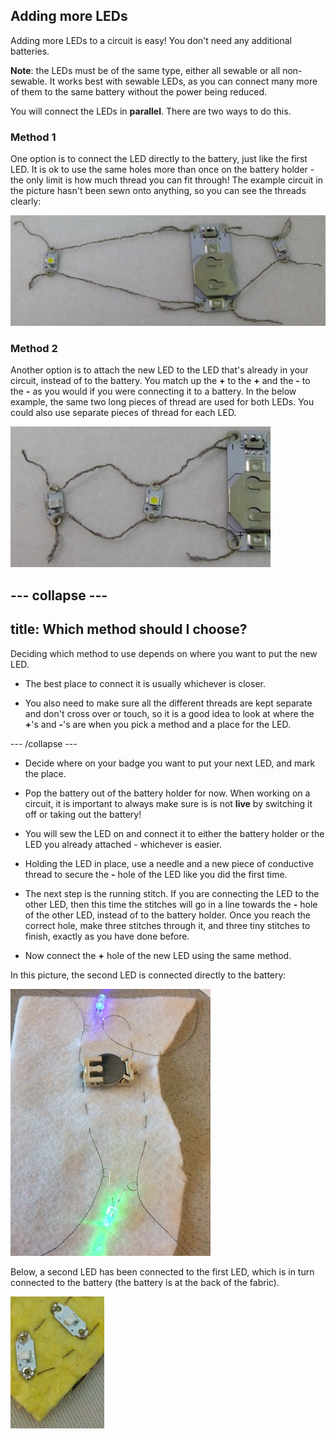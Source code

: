 ## Adding more LEDs

Adding more LEDs to a circuit is easy! You don't need any additional batteries. 
 
**Note**: the LEDs must be of the same type, either all sewable or all non-sewable. It works best with sewable LEDs, as you can connect many more of them to the same battery without the power being reduced.
 
You will connect the LEDs in **parallel**. There are two ways to do this.

### Method 1

One option is to connect the LED directly to the battery, just like the first LED. It is ok to use the same holes more than once on the battery holder - the only limit is how much thread you can fit through! The example circuit in the picture hasn't been sewn onto anything, so you can see the threads clearly:

![](images/more_leds_separate.png)

### Method 2

Another option is to attach the new LED to the LED that's already in your circuit, instead of to the battery. You match up the **+** to the **+** and the **-** to the **-** as you would if you were connecting it to a battery. In the below example, the same two long pieces of thread are used for both LEDs. You could also use separate pieces of thread for each LED.

![](images/more_leds_extended.png)
 
--- collapse ---
---
title: Which method should I choose?
---

Deciding which method to use depends on where you want to put the new LED. 

+ The best place to connect it is usually whichever is closer.

+ You also need to make sure all the different threads are kept separate and don't cross over or touch, so it is a good idea to look at where the **+**'s and **-**'s are when you pick a method and a place for the LED.

--- /collapse ---

+ Decide where on your badge you want to put your next LED, and mark the place.

+ Pop the battery out of the battery holder for now. When working on a circuit, it is important to always make sure is is not **live** by switching it off or taking out the battery!

+ You will sew the LED on and connect it to either the battery holder or the LED you already attached - whichever is easier.

+ Holding the LED in place, use a needle and a new piece of conductive thread to secure the **-** hole of the LED like you did the first time.

+ The next step is the running stitch. If you are connecting the LED to the other LED, then this time the stitches will go in a line towards the **-** hole of the other LED, instead of to the battery holder. Once you reach the correct hole, make three stitches through it, and three tiny stitches to finish, exactly as you have done before.

+ Now connect the **+** hole of the new LED using the same method.

In this picture, the second LED is connected directly to the battery:

![](images/second_led.JPG)

Below, a second LED has been connected to the first LED, which is in turn connected to the battery (the battery is at the back of the fabric).

![](images/second_led2.png)
